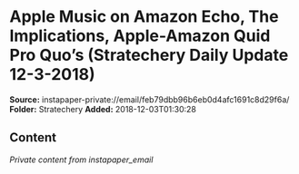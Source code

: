 # Apple Music on Amazon Echo, The Implications, Apple-Amazon Quid Pro Quo’s (Stratechery Daily Update 12-3-2018)

**Source:** instapaper-private://email/feb79dbb96b6eb0d4afc1691c8d29f6a/
**Folder:** Stratechery
**Added:** 2018-12-03T01:30:28




## Content
*Private content from instapaper_email*
